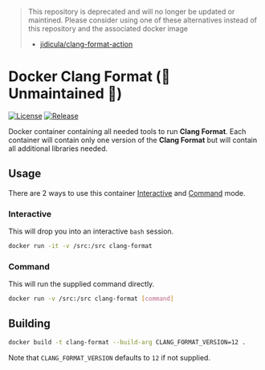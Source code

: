 > This repository is deprecated and will no longer be updated or maintined.
> Please consider using one of these alternatives instead of this repository and
> the associated docker image
> 
> * [jidicula/clang-format-action]

# Docker Clang Format (🚨 Unmaintained 🚨)

[![License]](LICENSE)
[![Release][Release Badge]][Release Workflow]

Docker container containing all needed tools to run **Clang Format**. Each
container will contain only one version of the **Clang Format** but will contain
all additional libraries needed.

## Usage

There are 2 ways to use this container [Interactive](#interactive) and
[Command](#command) mode.

### Interactive

This will drop you into an interactive `bash` session.

```bash
docker run -it -v /src:/src clang-format
```

### Command

This will run the supplied command directly.

```bash
docker run -v /src:/src clang-format [command]
```

## Building

```bash
docker build -t clang-format --build-arg CLANG_FORMAT_VERSION=12 .
```

Note that `CLANG_FORMAT_VERSION` defaults to `12` if not supplied.

<!-- external links -->
[License]: https://img.shields.io/github/license/devpow112/docker-clang-format?label=License
[Release Badge]: https://github.com/devpow112/docker-clang-format/actions/workflows/release.yml/badge.svg?branch=main
[Release Workflow]: https://github.com/devpow112/docker-clang-format/actions/workflows/release.yml?query=branch%3Amain
[jidicula/clang-format-action]: https://github.com/jidicula/clang-format-action
